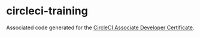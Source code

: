 # circleci-training

Associated code generated for the [CircleCI Associate Developer Certificate](https://academy.circleci.com/circleci-associate-developer).